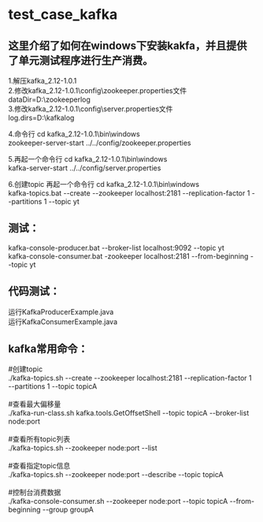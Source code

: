 # test_case_kafka
<h2>这里介绍了如何在windows下安装kakfa，并且提供了单元测试程序进行生产消费。</h2>

1.解压kafka_2.12-1.0.1</br>
2.修改kafka_2.12-1.0.1\config\zookeeper.properties文件</br>
dataDir=D:\zookeeperlog</br>
3.修改kafka_2.12-1.0.1\config\server.properties文件</br>
log.dirs=D:\kafkalog</br>

4.命令行 cd kafka_2.12-1.0.1\bin\windows</br>
zookeeper-server-start ../../config/zookeeper.properties</br>

5.再起一个命令行 cd kafka_2.12-1.0.1\bin\windows</br>
kafka-server-start ../../config/server.properties</br>


6.创建topic 再起一个命令行 cd kafka_2.12-1.0.1\bin\windows</br>
kafka-topics.bat --create --zookeeper localhost:2181 --replication-factor 1 --partitions 1 --topic yt</br>


<h2>测试：</h2>
kafka-console-producer.bat --broker-list localhost:9092 --topic yt</br>
kafka-console-consumer.bat -zookeeper localhost:2181 --from-beginning --topic yt</br>


<h2>代码测试：</h2>
运行KafkaProducerExample.java</br>
运行KafkaConsumerExample.java </br>


<h2>kafka常用命令：</h2>
#创建topic </br>
./kafka-topics.sh --create --zookeeper localhost:2181 --replication-factor 1 --partitions 1 --topic topicA </br>
 </br>
#查看最大偏移量 </br>
./kafka-run-class.sh kafka.tools.GetOffsetShell --topic topicA  --broker-list node:port  </br>
 </br>
#查看所有topic列表 </br>
./kafka-topics.sh --zookeeper node:port --list </br>
 </br>
#查看指定topic信息 </br>
./kafka-topics.sh --zookeeper node:port --describe --topic topicA </br>
 </br>
#控制台消费数据 </br>
./kafka-console-consumer.sh  --zookeeper node:port  --topic topicA --from-beginning --group groupA </br>
